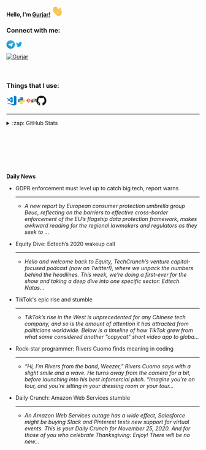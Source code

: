 #### Hello, I'm [Gurjar!](https://GurjarKing.github.io) <img src="https://raw.githubusercontent.com/ABSphreak/ABSphreak/master/gifs/Hi.gif" width="30px"></h2>


### Connect with me:

[<img align="left" alt="Gurjar | Telegram" width="22px" src="https://raw.githubusercontent.com/github/explore/80688e429a7d4ef2fca1e82350fe8e3517d3494d/topics/telegram/telegram.png" />][Telegram]
[<img align="left" alt="Gurjar | Twitter" width="22px" src="https://raw.githubusercontent.com/github/explore/80688e429a7d4ef2fca1e82350fe8e3517d3494d/topics/twitter/twitter.png" />][Twitter]
<br >
<br >
<a href="https://github.com/GurjarKing"><img src="https://komarev.com/ghpvc/?username=GurjarKing" alt="Gurjar" /></a> <br />
<br />
<br />
<!-- <br >

![](https://visitor-badge.glitch.me/badge?page_id=GurjarKing)

<br /> -->

### Things that I use:

[<img align="left" alt="Visual Studio Code" width="26px" src="https://raw.githubusercontent.com/github/explore/80688e429a7d4ef2fca1e82350fe8e3517d3494d/topics/visual-studio-code/visual-studio-code.png" />][VSCode]
[<img align="left" alt="Python" width="26px" src="https://raw.githubusercontent.com/github/explore/80688e429a7d4ef2fca1e82350fe8e3517d3494d/topics/python/python.png" />][Python]
[<img align="left" alt="Git" width="26px" src="https://raw.githubusercontent.com/github/explore/80688e429a7d4ef2fca1e82350fe8e3517d3494d/topics/git/git.png" />][Git]
[<img align="left" alt="GitHub" width="26px" src="https://raw.githubusercontent.com/github/explore/78df643247d429f6cc873026c0622819ad797942/topics/github/github.png" />][Github]

<br />
<br />

---
<details>
  <summary>:zap: GitHub Stats</summary>

<img align="left" alt="Gurjar's Github Stats" src="https://github-readme-stats.vercel.app/api?username=GurjarKing&show_icons=true&hide_border=true&count_private=true&include_all_commit=true&theme=algolia" />

</details>

<!-- ### 🔔 My latest tweet
<a href="https://twitter.com/Gurjar_King43" target="_blank">
	<img src="https://github.com/GurjarKing/GurjarKing/raw/master/tweet.png" width="70%" align="center" alt="Click to view on Twitter" title="My latest tweet, as an image"/>
</a> -->
<br>

<pre>

</pre>

<!-- **Quote of the hour:**

{qoth}

~ {qoth_author}
<pre>

</pre> -->
<br>
<pre>


</pre>
<strong>Daily News</strong>
  
  - GDPR enforcement must level up to catch big tech, report warns
     <hr/>
     
      - *A new report by European consumer protection umbrella group Beuc, reflecting on the barriers to effective cross-border enforcement of the EU’s flagship data protection framework, makes awkward reading for the regional lawmakers and regulators as they seek to …*
     
  - Equity Dive: Edtech’s 2020 wakeup call
      <hr/>
      
      - *Hello and welcome back to Equity, TechCrunch’s venture capital-focused podcast (now on Twitter!), where we unpack the numbers behind the headlines. This week, we’re doing a first-ever for the show and taking a deep dive into one specific sector: Edtech. Natas…*
      
  - TikTok's epic rise and stumble
      <hr/>
      
      - *TikTok’s rise in the West is unprecedented for any Chinese tech company, and so is the amount of attention it has attracted from politicians worldwide. Below is a timeline of how TikTok grew from what some considered another “copycat” short video app to globa…*
      
  - Rock-star programmer: Rivers Cuomo finds meaning in coding
      <hr/>
      
      - *“Hi, I’m Rivers from the band, Weezer,” Rivers Cuomo says with a slight smile and a wave. He turns away from the camera for a bit, before launching into his best infomercial pitch. “Imagine you’re on tour, and you’re sitting in your dressing room or your tour…*
       
  - Daily Crunch: Amazon Web Services stumble
      <hr/>
       
       - *An Amazon Web Services outage has a wide effect, Salesforce might be buying Slack and Pinterest tests new support for virtual events. This is your Daily Crunch for November 25, 2020. And for those of you who celebrate Thanksgiving: Enjoy! There will be no new…*
      

<br />

[VSCode]: https://code.visualstudio.com/
[Python]: https://www.python.org/
[Git]: https://git-scm.com/
[Github]: https://github.com/
[Telegram]: https://t.me/Gurjar_King/
[Twitter]: https://twitter.com/Gurjar_King43/
